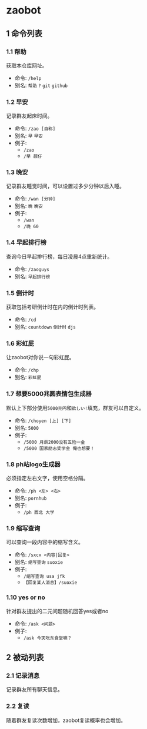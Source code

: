 # zaobot

## 1 命令列表

### 1.1 帮助

获取本仓库网址。

* 命令: `/help`
* 别名: `帮助` `?` `git` `github`

### 1.2 早安

记录群友起床时间。

* 命令: `/zao [自称]`
* 别名: `早` `早安`
* 例子:
  * `/zao`
  * `/早 靓仔`

### 1.3 晚安

记录群友睡觉时间，可以设置过多少分钟以后入睡。

* 命令: `/wan [分钟]`
* 别名: `晚` `晚安`
* 例子:
  * `/wan`
  * `/晚 60`

### 1.4 早起排行榜

查询今日早起排行榜，每日凌晨4点重新统计。

* 命令: `/zaoguys`
* 别名: `早起排行榜`

### 1.5 倒计时

获取包括考研倒计时在内的倒计时列表。

* 命令: `/cd`
* 别名: `countdown` `倒计时` `djs`

### 1.6 彩虹屁

让zaobot对你说一句彩虹屁。

* 命令: `/chp`
* 别名: `彩虹屁`

### 1.7 想要5000兆圆表情包生成器

默认上下部分使用`5000兆円`和`欲しい!`填充，群友可以自定义。

* 命令: `/choyen [上] [下]`
* 别名: `5000`
* 例子:
  * `/5000 月薪2000没有五险一金`
  * `/5000 国家励志奖学金 俺也想要！`

### 1.8 ph站logo生成器

必须指定左右文字，使用空格分隔。

* 命令: `/ph <左> <右>`
* 别名: `pornhub`
* 例子:
  * `/ph 西北 大学`

### 1.9 缩写查询

可以查询一段内容中的缩写含义。

* 命令: `/sxcx <内容|回复>`
* 别名: `缩写查询` `suoxie`
* 例子:
  * `/缩写查询 usa jfk`
  * `【回复某人消息】/suoxie`

### 1.10 yes or no

针对群友提出的二元问题随机回答yes或者no

* 命令: `/ask <问题>`
* 例子:
  * `/ask 今天吃东食堂嘛？`

## 2 被动列表

### 2.1 记录消息

记录群友所有聊天信息。

### 2.2 复读

随着群友复读次数增加，zaobot复读概率也会增加。
